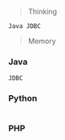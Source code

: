 > Thinking

```
Java JDBC
```

> Memory

### Java

```
JDBC

```

### Python

```

```

### PHP

```

```

